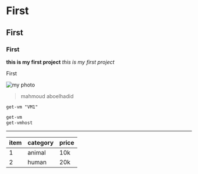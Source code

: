 # First
## First
### First
**this is my first project**
_this is my first project_

First

![my photo](https://scontent.faly3-2.fna.fbcdn.net/v/t1.0-9/42208870_394034531133063_2230347753416818688_n.jpg?_nc_cat=110&_nc_oc=AQl9oYrzgKU8vEl3SnlauCBpuhmGgVh2TsrwNQgFitUNzdqXSkmZSAS5Ww74OIFhTWM&_nc_ht=scontent.faly3-2.fna&oh=c3c7065b27be66cdbbe8c40ea978a0a0&oe=5E2DA459)

> mahmoud aboelhadid


`get-vm "VM1"`

```powershell
get-vm
get-vmhost
```

------

|item|category|price|
|---|---|---|
|1 |animal | 10k |
|2|human|20k|
